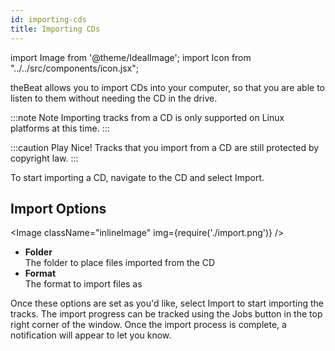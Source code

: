 ```yaml
---
id: importing-cds
title: Importing CDs
---
```


import Image from '@theme/IdealImage';
import Icon from "../../src/components/icon.jsx";

theBeat allows you to import CDs into your computer, so that you are able to listen to them without needing the CD in the drive.

:::note Note
Importing tracks from a CD is only supported on Linux platforms at this time.
:::

:::caution Play Nice!
Tracks that you import from a CD are still protected by copyright law.
:::

To start importing a CD, navigate to the CD and select <Icon name="media-cd-import" /> Import.

## Import Options

<Image className="inlineImage" img={require('./import.png')} />

- **Folder**<br />
The folder to place files imported from the CD
- **Format**<br />
The format to import files as

Once these options are set as you'd like, select <Icon name="media-cd-import" /> Import to start importing the tracks. The import progress can be tracked using the Jobs button in the top right corner of the window. Once the import process is complete, a notification will appear to let you know.